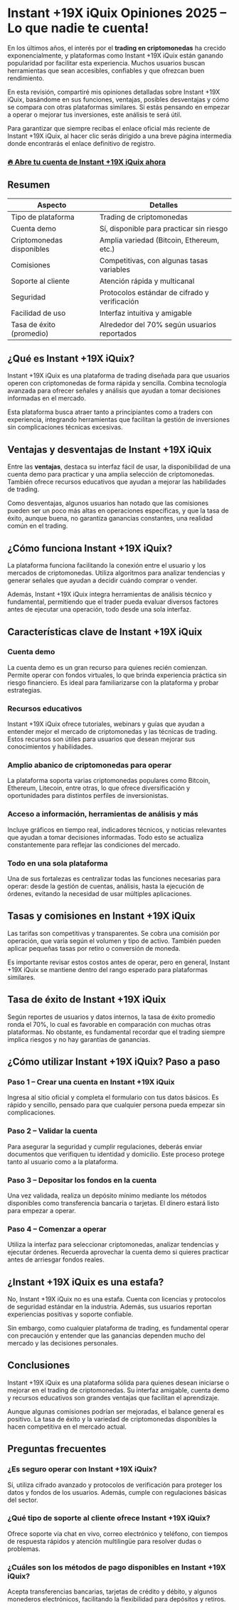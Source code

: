 # Instant +19X iQuix Opiniones 2025 – Lo que nadie te cuenta!
 

En los últimos años, el interés por el **trading en criptomonedas** ha crecido exponencialmente, y plataformas como Instant +19X iQuix están ganando popularidad por facilitar esta experiencia. Muchos usuarios buscan herramientas que sean accesibles, confiables y que ofrezcan buen rendimiento.

En esta revisión, compartiré mis opiniones detalladas sobre Instant +19X iQuix, basándome en sus funciones, ventajas, posibles desventajas y cómo se compara con otras plataformas similares. Si estás pensando en empezar a operar o mejorar tus inversiones, este análisis te será útil.

Para garantizar que siempre recibas el enlace oficial más reciente de Instant +19X iQuix, al hacer clic serás dirigido a una breve página intermedia donde encontrarás el enlace definitivo de registro.

### [🔥 Abre tu cuenta de Instant +19X iQuix ahora](https://github.com/Ricky17Warren/OpenManus/blob/main/58es.md)
## Resumen

| Aspecto                      | Detalles                                      |
|-----------------------------|-----------------------------------------------|
| Tipo de plataforma           | Trading de criptomonedas                       |
| Cuenta demo                 | Sí, disponible para practicar sin riesgo     |
| Criptomonedas disponibles    | Amplia variedad (Bitcoin, Ethereum, etc.)     |
| Comisiones                  | Competitivas, con algunas tasas variables      |
| Soporte al cliente          | Atención rápida y multicanal                    |
| Seguridad                   | Protocolos estándar de cifrado y verificación |
| Facilidad de uso            | Interfaz intuitiva y amigable                   |
| Tasa de éxito (promedio)    | Alrededor del 70% según usuarios reportados    |

## ¿Qué es Instant +19X iQuix?

Instant +19X iQuix es una plataforma de trading diseñada para que usuarios operen con criptomonedas de forma rápida y sencilla. Combina tecnología avanzada para ofrecer señales y análisis que ayudan a tomar decisiones informadas en el mercado.

Esta plataforma busca atraer tanto a principiantes como a traders con experiencia, integrando herramientas que facilitan la gestión de inversiones sin complicaciones técnicas excesivas.

## Ventajas y desventajas de Instant +19X iQuix

Entre las **ventajas**, destaca su interfaz fácil de usar, la disponibilidad de una cuenta demo para practicar y una amplia selección de criptomonedas. También ofrece recursos educativos que ayudan a mejorar las habilidades de trading.

Como desventajas, algunos usuarios han notado que las comisiones pueden ser un poco más altas en operaciones específicas, y que la tasa de éxito, aunque buena, no garantiza ganancias constantes, una realidad común en el trading.

## ¿Cómo funciona Instant +19X iQuix?

La plataforma funciona facilitando la conexión entre el usuario y los mercados de criptomonedas. Utiliza algoritmos para analizar tendencias y generar señales que ayudan a decidir cuándo comprar o vender.

Además, Instant +19X iQuix integra herramientas de análisis técnico y fundamental, permitiendo que el trader pueda evaluar diversos factores antes de ejecutar una operación, todo desde una sola interfaz.

## Características clave de Instant +19X iQuix

### Cuenta demo

La cuenta demo es un gran recurso para quienes recién comienzan. Permite operar con fondos virtuales, lo que brinda experiencia práctica sin riesgo financiero. Es ideal para familiarizarse con la plataforma y probar estrategias.

### Recursos educativos

Instant +19X iQuix ofrece tutoriales, webinars y guías que ayudan a entender mejor el mercado de criptomonedas y las técnicas de trading. Estos recursos son útiles para usuarios que desean mejorar sus conocimientos y habilidades.

### Amplio abanico de criptomonedas para operar

La plataforma soporta varias criptomonedas populares como Bitcoin, Ethereum, Litecoin, entre otras, lo que ofrece diversificación y oportunidades para distintos perfiles de inversionistas.

### Acceso a información, herramientas de análisis y más

Incluye gráficos en tiempo real, indicadores técnicos, y noticias relevantes que ayudan a tomar decisiones informadas. Todo esto se actualiza constantemente para reflejar las condiciones del mercado.

### Todo en una sola plataforma

Una de sus fortalezas es centralizar todas las funciones necesarias para operar: desde la gestión de cuentas, análisis, hasta la ejecución de órdenes, evitando la necesidad de usar múltiples aplicaciones.

## Tasas y comisiones en Instant +19X iQuix

Las tarifas son competitivas y transparentes. Se cobra una comisión por operación, que varía según el volumen y tipo de activo. También pueden aplicar pequeñas tasas por retiro o conversión de moneda.

Es importante revisar estos costos antes de operar, pero en general, Instant +19X iQuix se mantiene dentro del rango esperado para plataformas similares.

## Tasa de éxito de Instant +19X iQuix

Según reportes de usuarios y datos internos, la tasa de éxito promedio ronda el 70%, lo cual es favorable en comparación con muchas otras plataformas. No obstante, es fundamental recordar que el trading siempre implica riesgos y no hay garantías de ganancias.

## ¿Cómo utilizar Instant +19X iQuix? Paso a paso

### Paso 1 – Crear una cuenta en Instant +19X iQuix

Ingresa al sitio oficial y completa el formulario con tus datos básicos. Es rápido y sencillo, pensado para que cualquier persona pueda empezar sin complicaciones.

### Paso 2 – Validar la cuenta

Para asegurar la seguridad y cumplir regulaciones, deberás enviar documentos que verifiquen tu identidad y domicilio. Este proceso protege tanto al usuario como a la plataforma.

### Paso 3 – Depositar los fondos en la cuenta

Una vez validada, realiza un depósito mínimo mediante los métodos disponibles como transferencia bancaria o tarjetas. El dinero estará listo para empezar a operar.

### Paso 4 – Comenzar a operar

Utiliza la interfaz para seleccionar criptomonedas, analizar tendencias y ejecutar órdenes. Recuerda aprovechar la cuenta demo si quieres practicar antes de arriesgar fondos reales.

## ¿Instant +19X iQuix es una estafa?

No, Instant +19X iQuix no es una estafa. Cuenta con licencias y protocolos de seguridad estándar en la industria. Además, sus usuarios reportan experiencias positivas y soporte confiable.

Sin embargo, como cualquier plataforma de trading, es fundamental operar con precaución y entender que las ganancias dependen mucho del mercado y las decisiones personales.

## Conclusiones

Instant +19X iQuix es una plataforma sólida para quienes desean iniciarse o mejorar en el trading de criptomonedas. Su interfaz amigable, cuenta demo y recursos educativos son grandes ventajas que facilitan el aprendizaje.

Aunque algunas comisiones podrían ser mejoradas, el balance general es positivo. La tasa de éxito y la variedad de criptomonedas disponibles la hacen competitiva en el mercado actual.

## Preguntas frecuentes

### ¿Es seguro operar con Instant +19X iQuix?

Sí, utiliza cifrado avanzado y protocolos de verificación para proteger los datos y fondos de los usuarios. Además, cumple con regulaciones básicas del sector.

### ¿Qué tipo de soporte al cliente ofrece Instant +19X iQuix?

Ofrece soporte vía chat en vivo, correo electrónico y teléfono, con tiempos de respuesta rápidos y atención multilingüe para resolver dudas o problemas.

### ¿Cuáles son los métodos de pago disponibles en Instant +19X iQuix?

Acepta transferencias bancarias, tarjetas de crédito y débito, y algunos monederos electrónicos, facilitando la flexibilidad para depósitos y retiros.